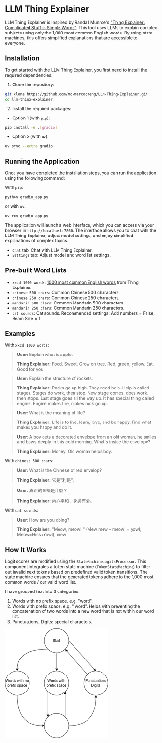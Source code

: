 # LLM Thing Explainer

LLM Thing Explainer is inspired by Randall Munroe's ["Thing Explainer: Complicated Stuff in Simple Words"](https://en.wikipedia.org/wiki/Thing_Explainer). This tool uses LLMs to explain complex subjects using only the 1,000 most common English words. By using state machines, this offers simplified explanations that are accessible to everyone.

## Installation

To get started with the LLM Thing Explainer, you first need to install the required dependencies.

1. Clone the repository:
```bash
git clone https://github.com/mc-marcocheng/LLM-Thing-Explainer.git
cd llm-thing-explainer
```

2. Install the required packages:

- Option 1 (with `pip`):
```bash
pip install -e .[gradio]
```

- Option 2 (with `uv`):
```bash
uv sync --extra gradio
```

## Running the Application
Once you have completed the installation steps, you can run the application using the following command:

With `pip`:
```bash
python gradio_app.py
```

or with `uv`:
```bash
uv run gradio_app.py
```

The application will launch a web interface, which you can access via your browser in `http://localhost:7860`. The interface allows you to chat with the LLM Thing Explainer, adjust model settings, and enjoy simplified explanations of complex topics.

- `Chat` tab: Chat with LLM Thing Explainer.
- `Settings` tab: Adjust model and word list settings.

## Pre-built Word Lists

- `xkcd 1000 words`: [1000 most common English words](https://xkcd.com/simplewriter/words.js) from Thing Explainer.
- `chinese 500 chars`: Common Chinese 500 characters.
- `chinese 250 chars`: Common Chinese 250 characters.
- `mandarin 500 chars`: Common Mandarin 500 characters.
- `mandarin 250 chars`: Common Mandarin 250 characters.
- `cat sounds`: Cat sounds. Recommended settings: Add numbers = False, Beam Size = 1.

## Examples

With `xkcd 1000 words`:

> **User:** Explain what is apple.
>
> **Thing Explainer:** Food. Sweet. Grow on tree. Red, green, yellow. Eat. Good for you.

> **User:** Explain the structure of rockets.
>
> **Thing Explainer:** Rocks go up high. They need help. Help is called stages. Stages do work, then stop. New stage comes, does work, then stops. Last stage goes all the way up. It has special thing called engine. Engine makes fire, makes rock go up.

> **User:** What is the meaning of life?
>
> **Thing Explainer:** Life is to live, learn, love, and be happy. Find what makes you happy and do it.

> **User:** A boy gets a decorated envelope from an old woman, he smiles and bows deeply in this cold morning. What's inside the envelope?
>
> **Thing Explainer:** Money. Old woman helps boy.

With `chinese 500 chars`:

> **User:** What is the Chinese of red envelop?
>
> **Thing Explainer:** 它是"利是"。

> **User:** 真正的幸福是什麼？
>
> **Thing Explainer:** 內心平和，身邊有愛。

With `cat sounds`:

> **User:** How are you doing?
>
> **Thing Explainer:** "Meow, meow! " (Mew mew - meow' = yowl; Meow=Hiss+Yowl), mew

## How It Works

Logit scores are modified using the `StateMachineLogitsProcessor`. This component integrates a token state machine (`TokenStateMachine`) to filter out invalid next tokens based on predefined valid token transitions. The state machine ensures that the generated tokens adhere to the 1,000 most common words / our valid word list.

I have grouped text into 3 categories:

1. Words with no prefix space. e.g. "word".
2. Words with prefix space. e.g. " word". Helps with preventing the concatenation of two words into a new word that is not within our word list.
3. Punctuations, Digits: special characters.

![](assets/state_machine.png)
